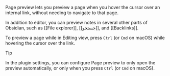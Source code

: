 Page preview lets you preview a page when you hover the cursor over an internal link, without needing to navigate to that page.

In addition to editor, you can preview notes in several other parts of Obsidian, such as [[File explorer]], [[جستجو]], and [[Backlinks]].

To preview a page while in Editing view, press `Ctrl` (or `Cmd` on macOS) while hovering the cursor over the link.

> [!tip]
> In the plugin settings, you can configure Page preview to only open the preview automatically, or only when you press `Ctrl` (or `Cmd` on macOS).
